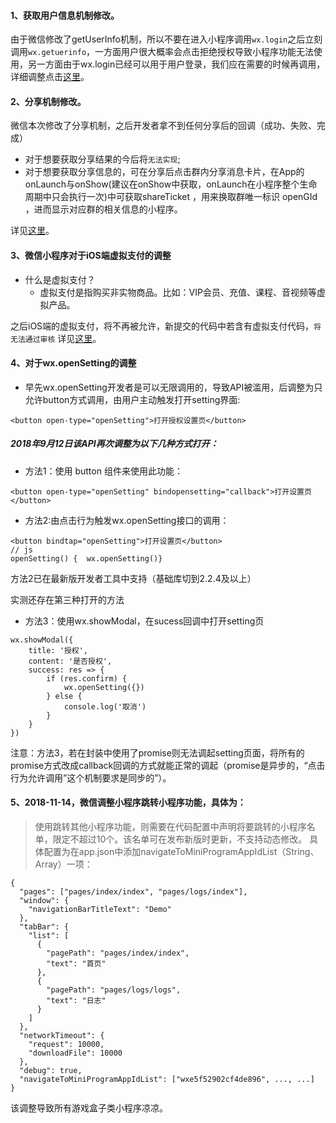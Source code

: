 #### 1、获取用户信息机制修改。
由于微信修改了getUserInfo机制，所以不要在进入小程序调用`wx.login`之后立刻调用`wx.getuerinfo`，一方面用户很大概率会点击拒绝授权导致小程序功能无法使用，另一方面由于wx.login已经可以用于用户登录，我们应在需要的时候再调用，详细调整点击[这里](https://developers.weixin.qq.com/blogdetail?action=get_post_info&lang=zh_CN&token=&docid=000c2424654c40bd9c960e71e5b009)。

#### 2、分享机制修改。
微信本次修改了分享机制，之后开发者拿不到任何分享后的回调（成功、失败、完成）
- 对于想要获取分享结果的今后将`无法实现`;
- 对于想要获取分享信息的，可在分享后点击群内分享消息卡片，在App的onLaunch与onShow(建议在onShow中获取，onLaunch在小程序整个生命周期中只会执行一次)中可获取shareTicket ，用来换取群唯一标识 openGId ，进而显示对应群的相关信息的小程序。

详见[这里](https://developers.weixin.qq.com/blogdetail?action=get_post_info&lang=zh_CN&token=&docid=0006823675c0e82a8307c6db25bc09)。

#### 3、微信小程序对于iOS端虚拟支付的调整
- 什么是虚拟支付？
  - 虚拟支付是指购买非实物商品。比如：VIP会员、充值、课程、音视频等虚拟产品。
  
之后iOS端的虚拟支付，将不再被允许，新提交的代码中若含有虚拟支付代码，`将无法通过审核`
详见[这里](https://developers.weixin.qq.com/community/develop/doc/000464b5b3cb382b9d372b98f5ac08)。

#### 4、对于wx.openSetting的调整  
- 早先wx.openSetting开发者是可以无限调用的，导致API被滥用，后调整为只允许button方式调用，由用户主动触发打开setting界面:
```
<button open-type="openSetting">打开授权设置页</button>
```
##### 2018年9月12日该API再次调整为以下几种方式打开：
- 方法1：使用 button 组件来使用此功能：
```
<button open-type="openSetting" bindopensetting="callback">打开设置页</button>
```
- 方法2:由点击行为触发wx.openSetting接口的调用：
```
<button bindtap="openSetting">打开设置页</button> 
// js 
openSetting() {  wx.openSetting()}
```
方法2已在最新版开发者工具中支持（基础库切到2.2.4及以上）

实测还存在第三种打开的方法
- 方法3：使用wx.showModal，在sucess回调中打开setting页
```
wx.showModal({
    title: '授权',
    content: '是否授权',
    success: res => {
        if (res.confirm) {
            wx.openSetting({})
        } else {
            console.log('取消')
        }
    }
})
```
注意：方法3，若在封装中使用了promise则无法调起setting页面，将所有的promise方式改成callback回调的方式就能正常的调起（promise是异步的，“点击行为允许调用”这个机制要求是同步的”）。 

#### 5、2018-11-14，微信调整小程序跳转小程序功能，具体为：
> 使用跳转其他小程序功能，则需要在代码配置中声明将要跳转的小程序名单，限定不超过10个。该名单可在发布新版时更新，不支持动态修改。
具体配置为在app.json中添加navigateToMiniProgramAppIdList（String、Array）一项：
```
{
  "pages": ["pages/index/index", "pages/logs/index"],
  "window": {
    "navigationBarTitleText": "Demo"
  },
  "tabBar": {
    "list": [
      {
        "pagePath": "pages/index/index",
        "text": "首页"
      },
      {
        "pagePath": "pages/logs/logs",
        "text": "日志"
      }
    ]
  },
  "networkTimeout": {
    "request": 10000,
    "downloadFile": 10000
  },
  "debug": true,
  "navigateToMiniProgramAppIdList": ["wxe5f52902cf4de896", ..., ...]
}
```
该调整导致所有游戏盒子类小程序凉凉。



